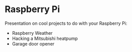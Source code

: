 Raspberry Pi
============

Presentation on cool projects to do with your Raspberry Pi:

* Raspberry Weather
* Hacking a Mitsubishi heatpump
* Garage door opener

